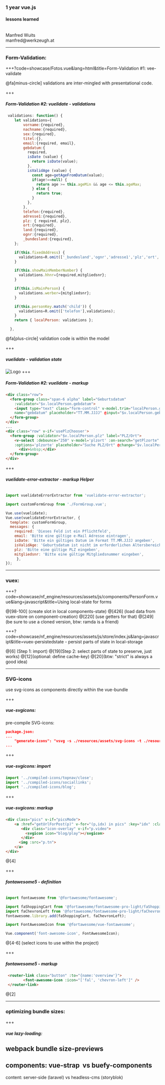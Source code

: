 ### 1 year vue.js
#### lessons learned
<div>&nbsp;</div>
<div class=""></div>

<div class="left small">
Manfred Wuits<br>
<span class="color1">manfred@werkzeugh.at</span>
</div>

---
### Form-Validation: 

+++?code=showcase/Fotos.vue&lang=html&title=Form-Validation #1: <span class="color1">vee-validate</span> 

<div class="smaller">@fa[minus-circle] validations are inter-mingled with presentational code.</div>

+++
##### Form-Validation #2: vuelidate - validations

```javascript
 validations: function() {
    let validations={
        vorname:{required},
        nachname:{required},
        sex:{required},
        titel:{},
        email:{required, email},
        gebdatum:{
          required,
          isDate (value) {
            return isDate(value);
          },
          isValidAge (value) {
            const age=getAgeFromDatum(value);
            if(age!==null) {
              return age >= this.ageMin && age <= this.ageMax;
            } else {
              return true;
            }
          },
        },
        telefon:{required},
        adresse1:{required},
        plz: { required, plz},
        ort:{required},
        land:{required},
        ognr:{required},
        _bundesland:{required},
    };

    if(this.fixedAddress) {
      validations=R.omit(['_bundesland','ognr','adresse1','plz','ort','land'],validations);
    }

    if(this.showMainMemberNumber) {
      validations.hhnr={required,mitgliedsnr};
    }

    if(this.isMainPerson) {
      validations.werber={mitgliedsnr};
    }

    if(this.personKey.match('child')) {
      validations=R.omit(['telefon'],validations);
    }
    return { localPerson: validations };

  },
```

<div class="smallest">@fa[plus-circle] validation code is within the model</div>

+++ 
##### <span class="color1">vuelidate</span> - validation state

![Logo](showcase/imgs/vuelidate-state2.png)
+++ 

##### Form-Validation #2: <span class="color1">vuelidate</span> - markup

```html
<div class="row">
  <form-group class="span-6 alpha" label="Geburtsdatum" 
    :validator="$v.localPerson.gebdatum">
    <input type="text" class="form-control" v-model.trim="localPerson.gebdatum" 
    name="gebdatum" placeholder="TT.MM.JJJJ" @input="$v.localPerson.gebdatum.$touch()">
  </form-group>
</div>
...
<div class="row" v-if='usePlzChooser'>
  <form-group :validator="$v.localPerson.plz" label="PLZ/Ort">
    <v-select :debounce="250" v-model='plzort' :on-search="getPlzorte" 
    :options='plzorte' placeholder="Suche PLZ/Ort" @change="$v.localPerson.plz.$touch()" />
      <div>&nbsp;</div>
  </form-group>
</div>

```

+++ 

##### <span class="color1">vuelidate-error-extractor</span> - markup Helper

```javascript

import vuelidateErrorExtractor from 'vuelidate-error-extractor';

import customFormGroup from './FormGroup.vue';

Vue.use(vuelidate);
Vue.use(vuelidateErrorExtractor, {
  template: customFormGroup,
  messages: {
    required: 'Dieses Feld ist ein Pflichtfeld',
    email: 'Bitte eine gültige e-Mail Adresse eintragen',
    isDate: 'Bitte ein gültiges Datum im Format TT.MM.JJJJ angeben',
    isValidAge: 'Geburtsdatum ist nicht im erforderlichen Altersbereich',
    plz: 'Bitte eine gültige PLZ eingeben',
    mitgliedsnr: 'Bitte eine gültige Mitgliedsnummer eingeben',
     },
});
```


---
### vuex: 


+++?code=showcase/nf_engine/resources/assets/js/components/PersonForm.vue&lang=javascript&title=Using local-state for forms

@[98-100] (create slot in local components-state)
@[426] (load data from vuex-store on component-creation)
@[220] (use getters for that)
@[249] (be sure to use a cloned version, btw: ramda is a friend)


+++?code=showcase/nf_engine/resources/assets/js/store/index.js&lang=javascript&title=<span class="color1">vuex-persistedstate</span> - persist parts of state in local-storage

@[6] (Step 1: import)
@[19](Step 2: select parts of state to preserve, just works)
@[12](optional: define cache-key)
@[20](btw: "strict" is always a good idea)


---
### SVG-icons

use svg-icons as components directly within the vue-bundle

+++
##### <span class="color1">vue-svgicons</span>:

pre-compile SVG-icons:
```json
package.json:
...
    "generate-icons": "vsvg -s ./resources/assets/svg-icons -t ./resources/assets/js/compiled-icons"
...
```

+++ 
##### <span class="color1">vue-svgicons</span>: import

```javascript
import '../compiled-icons/topnav/close';
import '../compiled-icons/sociallinks';
import '../compiled-icons/blog';
```

+++ 
##### <span class="color1">vue-svgicons</span>: markup

```html
<div class="pics" v-if="picsMode">
    <a :href="getUrlForPost(p)" v-for="(p,idx) in pics" :key="idx" :class="{isVideo:p.video}">
       <div class="icon-overlay" v-if="p.video">
         <svgicon icon="blog/play"></svgicon>
       </div>
      <img :src="p.tn">
    </a>
</div>
```

@[4] 

+++ 
##### <span class="color1">fontawesome5</span> - definition

```javascript

import fontawesome from '@fortawesome/fontawesome';

import faShoppingCart from '@fortawesome/fontawesome-pro-light/faShoppingCart';
import faChevronLeft from '@fortawesome/fontawesome-pro-light/faChevronLeft';
fontawesome.library.add(faShoppingCart, faChevronLeft);

import FontAwesomeIcon from '@fortawesome/vue-fontawesome';

Vue.component('font-awesome-icon', FontAwesomeIcon);

```

@[4-6] (select icons to use within the project)

+++
##### <span class="color1">fontawesome5</span> - markup

```html
 <router-link class="button" :to="{name:'overview'}">
        <font-awesome-icon :icon="['fal', 'chevron-left']" />
 </router-link>
```

@[2]


---
### optimizing bundle sizes:
+++

##### vue lazy-loading: 

webpack bundle size-previews 
---
components: 
<span class="color1">vue-strap</span>  vs  <span class="color1">buefy-components</span>
---
content: 
server-side (laravel)  vs  headless-cms (storyblok)

